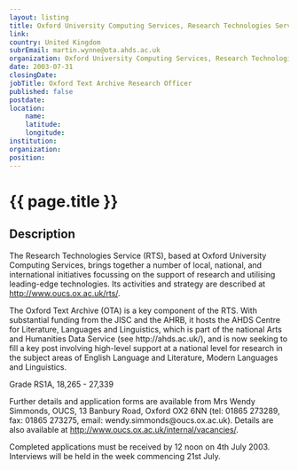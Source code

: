```yaml
---
layout: listing
title: Oxford University Computing Services, Research Technologies Service - Oxford Text Archive Research Officer
link:
country: United Kingdom
subrEmail: martin.wynne@ota.ahds.ac.uk
organization: Oxford University Computing Services, Research Technologies Service 
date: 2003-07-31
closingDate: 
jobTitle: Oxford Text Archive Research Officer
published: false
postdate:
location:
    name: 
    latitude: 
    longitude: 
institution: 
organization: 
position: 
--- 
```



# {{ page.title }}

## Description


<p>The Research Technologies Service (RTS), based at Oxford University Computing Services, brings together a number of local, national, and international initiatives focussing on the support of research and utilising leading-edge technologies. Its activities and strategy are described at <a href="http://www.oucs.ox.ac.uk/rts/">http://www.oucs.ox.ac.uk/rts/</a>.</p>

<p>The Oxford Text Archive (OTA) is a key component of the RTS. With substantial funding from the JISC and the AHRB, it hosts the AHDS Centre for Literature, Languages and Linguistics, which is part of the national Arts and Humanities Data Service (see http://ahds.ac.uk/), and is now seeking to fill a key post involving high-level support at a national level for research in the subject areas of English Language and Literature, Modern Languages and Linguistics.</p>

<p>Grade RS1A, 18,265 - 27,339</p>

<p>Further details and application forms are available from Mrs Wendy Simmonds, OUCS, 13 Banbury Road, Oxford OX2 6NN (tel: 01865 273289,  fax: 01865 273275,  email: wendy.simmonds@oucs.ox.ac.uk). Details are also available at <a href="http://www.oucs.ox.ac.uk/internal/vacancies/">http://www.oucs.ox.ac.uk/internal/vacancies/</a>.</p>

<p>Completed applications must be received by 12 noon on 4th July 2003. Interviews will be held in the week commencing 21st July.</p>
